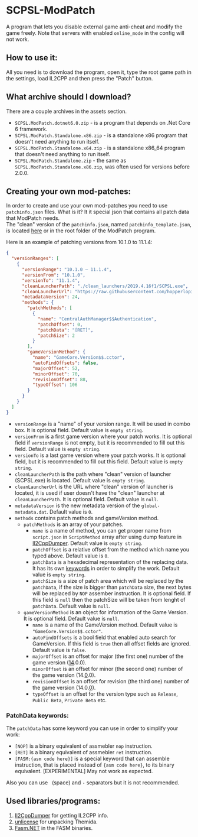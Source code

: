 # SCPSL-ModPatch
A program that lets you disable external game anti-cheat and modify the game freely. Note that servers with enabled `online_mode` in the config will not work.

## How to use it:
All you need is to download the program, open it, type the root game path in the settings, load IL2CPP and then press the "Patch" button.

## What archive should I download?
There are a couple archives in the assets section.
- `SCPSL.ModPatch.dotnet6.0.zip` - is a program that depends on .Net Core 6 framework.
- `SCPSL.ModPatch.Standalone.x86.zip` - is a standalone x86 program that doesn't need anything to run itself.
- `SCPSL.ModPatch.Standalone.x64.zip` - is a standalone x86_64 program that doesn't need anything to run itself.
- `SCPSL.ModPatch.Standalone.zip` - the same as `SCPSL.ModPatch.Standalone.x86.zip`, was often used for versions before 2.0.0.

## Creating your own mod-patches:
In order to create and use your own mod-patches you need to use `patchinfo.json` files.
What is it? It it special json that contains all patch data that ModPatch needs.<br/>
The "clean" version of the `patchinfo.json`, named `patchinfo_template.json`, is located [here](Shared_Files/patchinfo_template/patchinfo_template.json) or in the root folder of the ModPatch program.

Here is an example of patching versions from 10.1.0 to 11.1.4:
```json
{
  "versionRanges": [
    {
      "versionRange": "10.1.0 – 11.1.4",
      "versionFrom": "10.1.0",
      "versionTo": "11.1.4",
      "cleanLauncherPath": "./clean_launchers/2019.4.16f1/SCPSL.exe",
      "cleanLauncherUrl": "https://raw.githubusercontent.com/hopperlopip/SCPSL-ModPatch/refs/heads/master/Shared_Files/clean_launchers/2019.4.16f1/SCPSL.exe",
      "metadataVersion": 24,
      "methods": {
        "patchMethods": [
          {
            "name": "CentralAuthManager$$Authentication",
            "patchOffset": 0,
            "patchData": "[RET]",
            "patchSize": 2
          }
        ],
        "gameVersionMethod": {
          "name": "GameCore.Version$$.cctor",
          "autoFindOffsets": false,
          "majorOffset": 52,
          "minorOffset": 70,
          "revisionOffset": 88,
          "typeOffset": 106
        }
      }
    }
  ]
}
```
- `versionRange` is a "name" of your version range. It will be used in combo box. It is optional field. Default value is `empty string`.
- `versionFrom` is a first game version where your patch works. It is optional field if `versionRange` is not empty, but it is recommended to fill out this field. Default value is `empty string`.
- `versionTo` is a last game version where your patch works. It is optional field, but it is recommended to fill out this field. Default value is `empty string`.
- `cleanLauncherPath` is the path where "clean" version of launcher (SCPSL.exe) is located. Default value is `empty string`.
- `cleanLauncherUrl` is the URL where "clean" version of launcher is located, it is used if user doesn't have the "clean" launcher at `cleanLauncherPath`. It is optional field. Default value is `null`.
- `metadataVersion` is the new metadata version of the `global-metadata.dat`. Default value is `0`.
- `methods` contains patch methods and gameVersion method.
  - `patchMethods` is an array of your patches.
    - `name` is a name of method, you can get proper name from `script.json` in `ScriptMethod` array after using dump feature in [Il2CppDumper](https://github.com/Perfare/Il2CppDumper). Default value is `empty string`.
    - `patchOffset` is a relative offset from the method which name you typed above. Default value is `0`.
    - `patchData` is a hexadecimal representation of the replacing data. It has its own [keywords](#patchdata-keywords) in order to simplify the work. Default value is `empty string`.
    - `patchSize` is a size of patch area which will be replaced by the `patchData`, if the size is bigger than `patchData` size, the next bytes will be replaced by `NOP` assember instruction. It is optional field. If this field is `null` then the patchSize will be taken from lenght of `patchData`. Default value is `null`.
  - `gameVersionMethod` is an object for information of the Game Version. It is optional field. Default value is `null`.
    - `name` is a name of the GameVersion method. Default value is `"GameCore.Version$$.cctor"`.
    - `autoFindOffsets` is a bool field that enabled auto search for GameVersion. If this field is `true` then all offset fields are ignored. Default value is `false`.
    - `majorOffset` is an offset for major (the first one) number of the game version (<ins>14</ins>.0.0).
    - `minorOffset` is an offset for minor (the second one) number of the game version (14.<ins>0</ins>.0).
    - `revisionOffset` is an offset for revision (the third one) number of the game version (14.0.<ins>0</ins>).
    - `typeOffset` is an offset for the version type such as `Release`, `Public Beta`, `Private Beta` etc.

### PatchData keywords:
The `patchData` has some keyword you can use in order to simplify your work:
- `[NOP]` is a binary equivalent of assmebler `nop` instruction.
- `[RET]` is a binary equivalent of assmebler `ret` instruction.
- `[FASM:{asm code here}]` is a special keyword that can assemble instruction, that is placed instead of `{asm code here}`, to its binary equivalent. [EXPERIMENTAL] May not work as expected.

Also you can use ` `(space) and `-` separators but it is not recommended.

## Used libraries/programs:
1) [Il2CppDumper](https://github.com/Perfare/Il2CppDumper) for getting IL2CPP info.
2) [unlicense](https://github.com/ergrelet/unlicense) for unpacking Themida.
3) [Fasm.NET](https://github.com/JamesMenetrey/Fasm.NET) in the FASM binaries.
